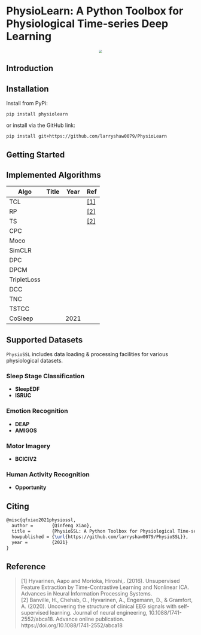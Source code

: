 # PhysioLearn: A Python Toolbox for Physiological Time-series Deep Learning

<div align=center><img src="https://s2.loli.net/2021/12/28/qH9ESF3y62hg4kc.png" style="zoom:50%;" /></div>

## Introduction

## Installation

Install from PyPi:

```shell
pip install physiolearn
```

or install via the GitHub link:

```shell
pip install git+https://github.com/larryshaw0079/PhysioLearn
```

## Getting Started

## Implemented Algorithms

| Algo        | Title | Year | Ref          |
| ----------- | ----- | ---- | ------------ |
| TCL         |       |      | [[1]](#ref1) |
| RP          |       |      | [[2]](#ref2) |
| TS          |       |      | [[2]](#ref2) |
| CPC         |       |      |              |
| Moco        |       |      |              |
| SimCLR      |       |      |              |
| DPC         |       |      |              |
| DPCM        |       |      |              |
| TripletLoss |       |      |              |
| DCC         |       |      |              |
| TNC         |       |      |              |
| TSTCC       |       |      |              |
| CoSleep     |       | 2021 |              |

## Supported Datasets

`PhysioSSL` includes data loading & processing facilities for various physiological datasets.

### Sleep Stage Classification

- **SleepEDF**
- **ISRUC**

### Emotion Recognition

- **DEAP**
- **AMIGOS**

### Motor Imagery

- **BCICIV2**

### Human Activity Recognition

- **Opportunity**

## Citing

```latex
@misc{qfxiao2021physiossl,
  author =       {Qinfeng Xiao},
  title =        {PhysioSSL: A Python Toolbox for Physiological Time-series Representation Learning},
  howpublished = {\url{https://github.com/larryshaw0079/PhysioSSL}},
  year =         {2021}
}
```

## Reference

> <div id="ref1">
> [1] Hyvarinen, Aapo and Morioka, Hiroshi,. (2016). Unsupervised Feature Extraction by Time-Contrastive Learning and Nonlinear ICA. Advances in Neural Information Processing Systems.
> </div>
> 
> <div id="ref2">[2] Banville, H., Chehab, O., Hyvarinen, A., Engemann, D., & Gramfort, A. (2020). Uncovering the structure of clinical EEG signals with self-supervised learning. Journal of neural engineering, 10.1088/1741-2552/abca18. Advance online publication. https://doi.org/10.1088/1741-2552/abca18</div>
